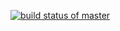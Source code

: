 [![build status of master](https://travis-ci.org/xeal3k/SSW567Triangle.svg?branch=master)](https://travis-ci.org/xeal3k/SSW567Triangle)
